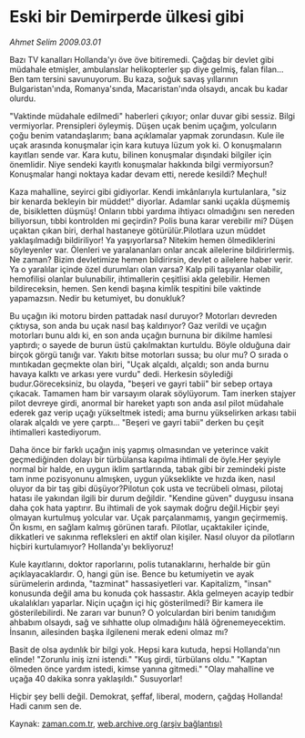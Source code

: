 # Eski bir Demirperde ülkesi gibi

*Ahmet Selim 2009.03.01*

<tr><td class="metin" colspan="2" style="padding-top: 20px; padding-left: 5px; padding-right: 10px;">Bazı TV kanalları Hollanda'yı öve öve bitiremedi. Çağdaş bir devlet gibi müdahale etmişler, ambulanslar helikopterler şıp diye gelmiş, falan filan... Ben tam tersini savunuyorum. Bu kaza, soğuk savaş yıllarının Bulgaristan'ında, Romanya'sında, Macaristan'ında olsaydı, ancak bu kadar olurdu.</td></tr><tr><td class="metin" colspan="2" style="padding-top: 20px; padding-left: 5px; padding-right: 10px;"><p> "Vaktinde müdahale edilmedi" haberleri çıkıyor; onlar duvar gibi sessiz. Bilgi vermiyorlar. Prensipleri öyleymiş. Düşen uçak benim uçağım, yolcuların çoğu benim vatandaşlarım; bana açıklamalar yapmak zorundasın. Kule ile uçak arasında konuşmalar için kara kutuya lüzum yok ki. O konuşmaların kayıtları sende var. Kara kutu, bilinen konuşmalar dışındaki bilgiler için önemlidir. Niye sendeki kayıtlı konuşmalar hakkında bilgi vermiyorsun? Konuşmalar hangi noktaya kadar devam etti, nerede kesildi? Meçhul!
<p>Kaza mahalline, seyirci gibi gidiyorlar. Kendi imkânlarıyla kurtulanlara, "siz bir kenarda bekleyin bir müddet!" diyorlar. Adamlar sanki uçakla düşmemiş de, bisikletten düşmüş! Onların tıbbi yardıma ihtiyacı olmadığını sen nereden biliyorsun, tıbbi kontrolden mi geçirdin? Polis buna karar verebilir mi? Düşen uçaktan çıkan biri, derhal hastaneye götürülür.Pilotlara uzun müddet yaklaşılmadığı bildiriliyor! Ya yaşıyorlarsa? Nitekim hemen ölmediklerini söyleyenler var. Ölenleri ve yaralananları onlar ancak ailelerine bildirirlermiş. Ne zaman? Bizim devletimize hemen bildirirsin, devlet o ailelere haber verir. Ya o yaralılar içinde özel durumları olan varsa? Kalp pili taşıyanlar olabilir, hemofilisi olanlar bulunabilir, ihtimallerin çeşitlisi akla gelebilir. Hemen bildireceksin, hemen. Sen kendi başına kimlik tespitini bile vaktinde yapamazsın. Nedir bu ketumiyet, bu donukluk?
<p>Bu uçağın iki motoru birden pattadak nasıl duruyor? Motorları devreden çıktıysa, son anda bu uçak nasıl baş kaldırıyor? Gaz verildi ve uçağın motorları bunu aldı ki, en son anda uçağın burnuna bir dikilme hamlesi yaptırdı; o sayede de burun üstü çakılmaktan kurtuldu. Böyle olduğuna dair birçok görgü tanığı var. Yakıtı bitse motorları sussa; bu olur mu? O sırada o mıntıkadan geçmekte olan biri, "Uçak alçaldı, alçaldı; son anda burnu havaya kalktı ve arkası yere vurdu" dedi. Herkesin söylediği budur.Göreceksiniz, bu olayda, "beşeri ve gayri tabii" bir sebep ortaya çıkacak. Tamamen ham bir varsayım olarak söylüyorum. Tam inerken stajyer pilot devreye girdi, anormal bir hareket yaptı son anda asıl pilot müdahale ederek gaz verip uçağı yükseltmek istedi; ama burnu yükselirken arkası tabii olarak alçaldı ve yere çarptı... "Beşeri ve gayri tabii" derken bu çeşit ihtimalleri kastediyorum.
<p>Daha önce bir farklı uçağın iniş yapmış olmasından ve yeterince vakit geçmediğinden dolayı bir türbülansa kapılma ihtimali de öyle.Her şeyiyle normal bir halde, en uygun iklim şartlarında, tabak gibi bir zemindeki piste tam inme pozisyonunu almışken, uygun yükseklikte ve hızda iken, nasıl oluyor da bir taş gibi düşüyor?Pilotun çok usta ve tecrübeli olması, pilotaj hatası ile yakından ilgili bir durum değildir. "Kendine güven" duygusu insana daha çok hata yaptırır. Bu ihtimali de yok saymak doğru değil.Hiçbir şeyi olmayan kurtulmuş yolcular var. Uçak parçalanmamış, yangın geçirmemiş. Ön kısmı, en sağlam kalmış görünen tarafı. Pilotlar, uçaktakiler içinde, dikkatleri ve sakınma refleksleri en aktif olan kişiler. Nasıl oluyor da pilotların hiçbiri kurtulamıyor? Hollanda'yı bekliyoruz!
<p>Kule kayıtlarını, doktor raporlarını, polis tutanaklarını, herhalde bir gün açıklayacaklardır. O, hangi gün ise. Bence bu ketumiyetin ve ayak sürümelerin ardında, "tazminat" hassasiyetleri var. Kapitalizm, "insan" konusunda değil ama bu konuda çok hassastır. Akla gelmeyen acayip tedbir ukalalıkları yaparlar. Niçin uçağın içi hiç gösterilmedi? Bir kamera ile gösterilebilirdi. Ne zararı var bunun? O yolculardan biri benim tanıdığım ahbabım olsaydı, sağ ve sıhhatte olup olmadığını hâlâ öğrenemeyecektim. İnsanın, ailesinden başka ilgileneni merak edeni olmaz mı?
<p>Basit de olsa aydınlık bir bilgi yok. Hepsi kara kutuda, hepsi Hollanda'nın elinde! "Zorunlu iniş izni istendi." "Kuş girdi, türbülans oldu." "Kaptan ölmeden önce yardım istedi, kimse yanına gitmedi." "Olay mahalline ve uçağa 40 dakika sonra yaklaşıldı." Susuyorlar!
<p>Hiçbir şey belli değil. Demokrat, şeffaf, liberal, modern, çağdaş Hollanda! Hadi canım sen de.<br/></p></p></p></p></p></p></p></td></tr>

Kaynak: [zaman.com.tr](http://zaman.com.tr/yazar.do?yazino=820345), [web.archive.org (arşiv bağlantısı)](http://web.archive.org/web/20090316055210/http://www.zaman.com.tr:80/yazar.do?yazino=820345)

